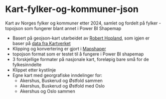# Kart-fylker-og-kommuner-json
Kart av Norges fylker og kommuner etter 2024, samlet og fordelt på fylker - topojson som fungerer blant annet i Power BI Shapemap

* Basert på geojson-kart utarbeidet av [Robert Hopland](https://github.com/robhop), som igjen er baser på [data fra Kartverket](https://kartkatalog.geonorge.no/)
* Klipping og konvertering er gjort i [Mapshaper](https://mapshaper.org/)
* topojson format som er testet til å fungere i Power BI shapemap
* 3 forskjellige formater på nasjonale kart, foreløpig bare små for de fylkesinndelte
* Klippet etter kystlinje
* Egne kart med georgrafiske inndelinger for:
  * Akershus, Buskerud og Østfold sammen
  * Akershus, Buskerud og Østfold med Oslo
  * Akershus og Oslo sammen
